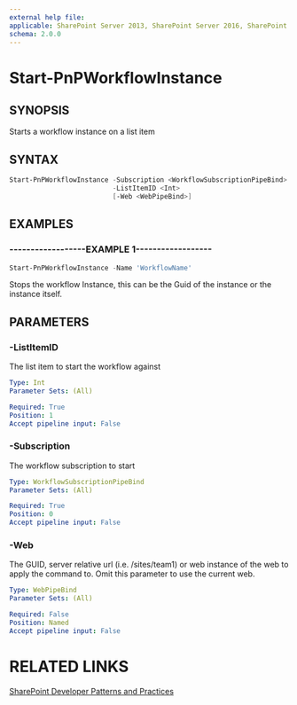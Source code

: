 ```yaml
---
external help file:
applicable: SharePoint Server 2013, SharePoint Server 2016, SharePoint Online
schema: 2.0.0
---
```

# Start-PnPWorkflowInstance

## SYNOPSIS
Starts a workflow instance on a list item

## SYNTAX 

```powershell
Start-PnPWorkflowInstance -Subscription <WorkflowSubscriptionPipeBind>
                          -ListItemID <Int>
                          [-Web <WebPipeBind>]
```

## EXAMPLES

### ------------------EXAMPLE 1------------------
```powershell
Start-PnPWorkflowInstance -Name 'WorkflowName' 
```

Stops the workflow Instance, this can be the Guid of the instance or the instance itself.

## PARAMETERS

### -ListItemID
The list item to start the workflow against

```yaml
Type: Int
Parameter Sets: (All)

Required: True
Position: 1
Accept pipeline input: False
```

### -Subscription
The workflow subscription to start

```yaml
Type: WorkflowSubscriptionPipeBind
Parameter Sets: (All)

Required: True
Position: 0
Accept pipeline input: False
```

### -Web
The GUID, server relative url (i.e. /sites/team1) or web instance of the web to apply the command to. Omit this parameter to use the current web.

```yaml
Type: WebPipeBind
Parameter Sets: (All)

Required: False
Position: Named
Accept pipeline input: False
```

# RELATED LINKS

[SharePoint Developer Patterns and Practices](http://aka.ms/sppnp)